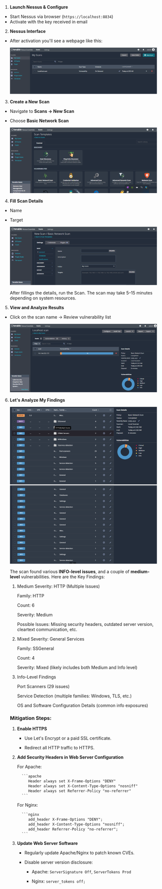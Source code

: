 1. **Launch Nessus & Configure**

- Start Nessus via browser (`https://localhost:8834`)
- Activate with the key received in email

2. **Nessus Interface**
   
- After activation you'll see a webpage like this:
  
  ![Nessus Interface](screenshots/nessus-interface.png)

3. **Create a New Scan**

- Navigate to **Scans → New Scan**
- Choose **Basic Network Scan**

  ![Nessus Scan Templates](screenshots/Nessus_Essentials_Scan_Templates.png)

4. **Fill Scan Details**

- Name
- Target

  ![Nessus Scan Editor](screenshots/Nessus_Essentials_Scans_Editor.png)

  After fillings the details, run the Scan. The scan may take 5–15 minutes depending on system resources.

5. **View and Analyze Results**

- Click on the scan name → Review vulnerability list

  ![Nessus Scan Summary](screenshots/scan-summary.png)
  
6. **Let's Analyze My Findings**

   ![Result 1](screenshots/scan-result1.png)
   ![Result 2](screenshots/scan-result2.png)

   The scan found various **INFO-level issues**, and a couple of **medium-level** vulnerabilities. Here are the Key Findings:

   1. Medium Severity: HTTP (Multiple Issues)
      
      Family: HTTP

      Count: 6

      Severity: Medium

      Possible Issues: Missing security headers, outdated server version, cleartext communication, etc.

   2. Mixed Severity: General Services
      
      Family: SSGeneral

      Count: 4

      Severity: Mixed (likely includes both Medium and Info level)

   3. Info-Level Findings
      
      Port Scanners (29 issues)

      Service Detection (multiple families: Windows, TLS, etc.)

      OS and Software Configuration Details (common info exposures)

   ### Mitigation Steps:
   
      1. **Enable HTTPS**

         - Use Let's Encrypt or a paid SSL certificate.

         - Redirect all HTTP traffic to HTTPS.

      2. **Add Security Headers in Web Server Configuration**

           For Apache:

               ```apache
                  Header always set X-Frame-Options "DENY"
                  Header always set X-Content-Type-Options "nosniff"
                  Header always set Referrer-Policy "no-referrer"
               ```
            For Nginx:

               ```nginx
                  add_header X-Frame-Options "DENY";
                  add_header X-Content-Type-Options "nosniff";
                  add_header Referrer-Policy "no-referrer";
               ```
      3. **Update Web Server Software**

         - Regularly update Apache/Nginx to patch known CVEs.

         - Disable server version disclosure:

            - Apache: `ServerSignature Off`, `ServerTokens Prod`

            - Nginx: `server_tokens off;`

